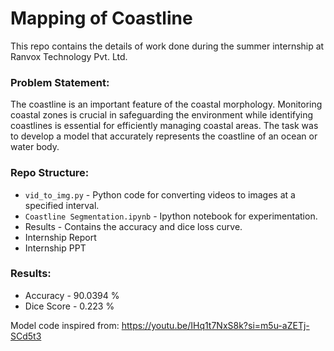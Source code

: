# Mapping of Coastline
This repo contains the details of work done during the summer internship at Ranvox Technology Pvt. Ltd.

### Problem Statement:
The coastline is an important feature of the coastal morphology. Monitoring coastal zones is crucial in safeguarding the environment while identifying coastlines is essential for efficiently managing coastal areas. The task was to develop a model that accurately represents the coastline of an ocean or water body.

### Repo Structure:

* `vid_to_img.py` - Python code for converting videos to images at a specified interval.
* `Coastline Segmentation.ipynb` - Ipython notebook for experimentation.
* Results - Contains the accuracy and dice loss curve.
* Internship Report
* Internship PPT

### Results:
* Accuracy - 90.0394 %
* Dice Score - 0.223 %

Model code inspired from: https://youtu.be/IHq1t7NxS8k?si=m5u-aZETj-SCd5t3
